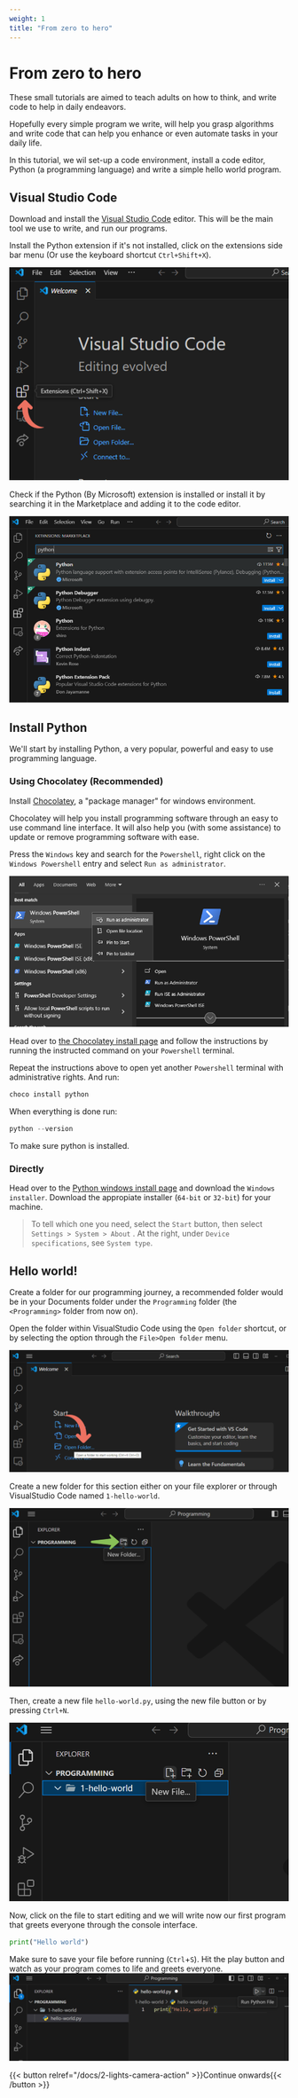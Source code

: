 ```yaml
---
weight: 1
title: "From zero to hero"
---
```


# From zero to hero

These small tutorials are aimed to teach adults on how to think, and write code to help in daily endeavors.

Hopefully every simple program we write, will help you grasp algorithms and write code that can help you enhance or even automate tasks in your daily life.

In this tutorial, we wil set-up a code environment, install a code editor, Python (a programming language) and write a simple hello world program.

## Visual Studio Code

Download and install the [Visual Studio Code](https://code.visualstudio.com/) editor. This will be the main tool we use to write, and run our programs.

Install the Python extension if it's not installed, click on the extensions side bar menu (Or use the keyboard shortcut `Ctrl+Shift+X`).

![](images/where-extensions-is.webp)

Check if the Python (By Microsoft) extension is installed or install it by searching it in the Marketplace and adding it to the code editor.

![](images/how-to-search-for-python.webp)

## Install Python

We'll start by installing Python, a very popular, powerful and easy to use programming language.

### Using Chocolatey (Recommended)

Install [Chocolatey](https://chocolatey.org), a "package manager" for windows environment.

Chocolatey will help you install programming software through an easy to use command line interface. It will also help you (with some assistance) to update or remove programming software with ease.

Press the `Windows` key and search for the `Powershell`, right click on the `Windows Powershell` entry and select `Run as administrator`.

![](images/run-powershell-as-admin.webp)

Head over to [the Chocolatey install page](https://chocolatey.org/install) and follow the instructions by running the instructed command on your `Powershell` terminal.

Repeat the instructions above to open yet another `Powershell` terminal with administrative rights. And run:

```powershell
choco install python
```

When everything is done run:

```powershell
python --version
```

To make sure python is installed.

### Directly

Head over to the [Python windows install page](https://www.python.org/downloads/windows/) and download the `Windows installer`. Download the appropiate installer (`64-bit` or `32-bit`) for your machine.

> To tell which one you need, select the `Start` button, then select `Settings > System > About` . At the right, under `Device specifications`, see `System type`.

## Hello world!

Create a folder for our programming journey, a recommended folder would be in your Documents folder under the `Programming` folder (the `<Programming>` folder from now on).

Open the folder within VisualStudio Code using the `Open folder` shortcut, or by selecting the option through the `File>Open folder` menu.

![](images/where-open-folder-is.webp)

Create a new folder for this section either on your file explorer or through VisualStudio Code named `1-hello-world`.

![](images/where-new-folder-is.webp)

Then, create a new file `hello-world.py`, using the new file button or by pressing `Ctrl+N`.

![](images/where-new-file-is.webp)

Now, click on the file to start editing and we will write now our first program that greets everyone through the console interface.

```python
print("Hello world")
```

Make sure to save your file before running (`Ctrl`+`S`). Hit the play button and watch as your program comes to life and greets everyone.
![](images/how-to-run-python-file.webp)

{{< button relref="/docs/2-lights-camera-action" >}}Continue onwards{{< /button >}}
